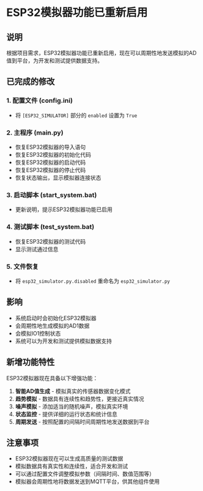 # ESP32模拟器功能已重新启用

## 说明
根据项目需求，ESP32模拟器功能已重新启用，现在可以周期性地发送模拟的AD值到平台，为开发和测试提供数据支持。

## 已完成的修改

### 1. 配置文件 (config.ini)
- 将 `[ESP32_SIMULATOR]` 部分的 `enabled` 设置为 `True`

### 2. 主程序 (main.py)
- 恢复ESP32模拟器的导入语句
- 恢复ESP32模拟器的初始化代码
- 恢复ESP32模拟器的启动代码
- 恢复ESP32模拟器的停止代码
- 恢复状态输出，显示模拟器连接状态

### 3. 启动脚本 (start_system.bat)
- 更新说明，提示ESP32模拟器功能已启用

### 4. 测试脚本 (test_system.bat)
- 恢复ESP32模拟器的测试代码
- 显示测试通过信息

### 5. 文件恢复
- 将 `esp32_simulator.py.disabled` 重命名为 `esp32_simulator.py`

## 影响
- 系统启动时会初始化ESP32模拟器
- 会周期性地生成模拟的AD1数据
- 会模拟IO1控制状态
- 系统可以为开发和测试提供模拟数据支持

## 新增功能特性
ESP32模拟器现在具备以下增强功能：
1. **智能AD值生成** - 模拟真实的传感器数据变化模式
2. **趋势模拟** - 数据具有连续性和趋势性，更接近真实情况
3. **噪声模拟** - 添加适当的随机噪声，模拟真实环境
4. **状态监控** - 提供详细的运行状态和统计信息
5. **周期发送** - 按照配置的间隔时间周期性地发送数据到平台

## 注意事项
- ESP32模拟器现在可以生成高质量的测试数据
- 模拟数据具有真实性和连续性，适合开发和测试
- 可以通过配置文件调整模拟参数（间隔时间、数值范围等）
- 模拟器会周期性地将数据发送到MQTT平台，供其他组件使用
